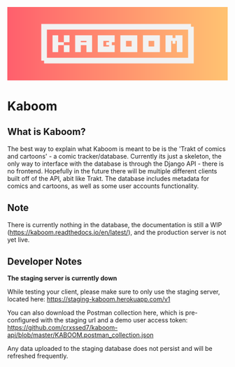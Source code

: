 ![Header](/brand%20assets/KABOOM.png)
<h1><b>Kaboom</b></h1>

## What is Kaboom?
The best way to explain what Kaboom is meant to be is the 'Trakt of comics and cartoons' - a comic tracker/database. Currently its just a skeleton, the only way to interface with the database is through the Django API - there is no frontend. Hopefully in the future there will be multiple different clients built off of the API, abit like Trakt. The database includes metadata for comics and cartoons, as well as some user accounts functionality.

## Note
There is currently nothing in the database, the documentation is still a WIP (https://kaboom.readthedocs.io/en/latest/), and the production server is not yet live.

## Developer Notes
**The staging server is currently down**

While testing your client, please make sure to only use the staging server, located here: https://staging-kaboom.herokuapp.com/v1

You can also download the Postman collection here, which is pre-configured with the staging url and a demo user access token: https://github.com/crxssed7/kaboom-api/blob/master/KABOOM.postman_collection.json

Any data uploaded to the staging database does not persist and will be refreshed frequently.
